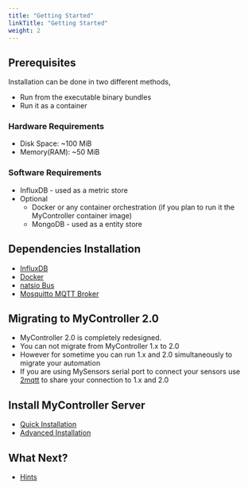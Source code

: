 ```yaml
---
title: "Getting Started"
linkTitle: "Getting Started"
weight: 2
---
```


## Prerequisites
Installation can be done in two different methods,
* Run from the executable binary bundles
* Run it as a container

### Hardware Requirements
* Disk Space: ~100 MiB
* Memory(RAM): ~50 MiB

### Software Requirements
* InfluxDB - used as a metric store
* Optional
  * Docker or any container orchestration (if you plan to run it the MyController container image)
  * MongoDB - used as a entity store

## Dependencies Installation
* [InfluxDB](/docs/getting-started/install-influxdb/)
* [Docker](/docs/getting-started/install-docker/)
* [natsio Bus](/docs/getting-started/install-natsio/)
* [Mosquitto MQTT Broker](/docs/getting-started/install-mosquitto/)

## Migrating to MyController 2.0
* MyController 2.0 is completely redesigned.
* You can not migrate from MyController 1.x to 2.0
* However for sometime you can run 1.x and 2.0 simultaneously to migrate your automation
* If you are using MySensors serial port to connect your sensors use [2mqtt](https://github.com/mycontroller-org/2mqtt) to share your connection to 1.x and 2.0

## Install MyController Server
* [Quick Installation](/docs/quick-installation/)
* [Advanced Installation](/docs/advanced-installation/)

## What Next?
* [Hints](/docs/getting-started/hints/)